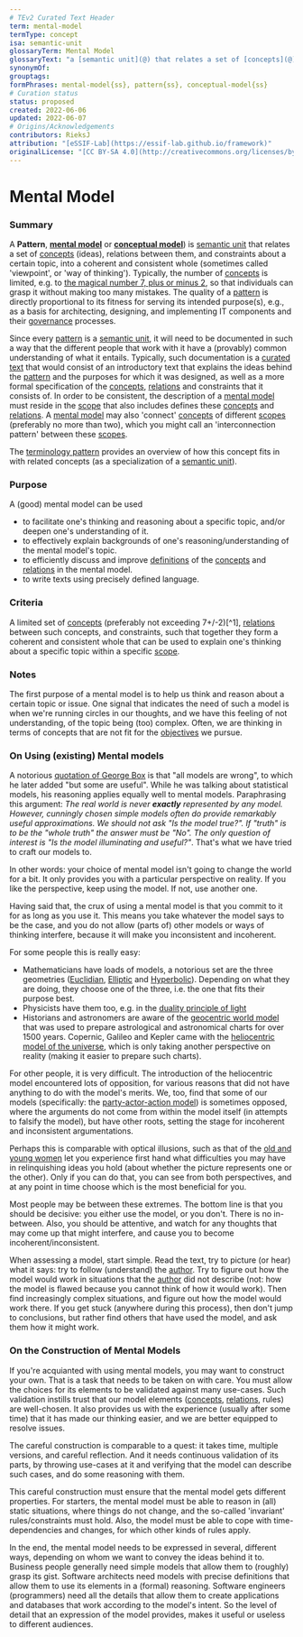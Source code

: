```yaml
---
# TEv2 Curated Text Header
term: mental-model
termType: concept
isa: semantic-unit
glossaryTerm: Mental Model
glossaryText: "a [semantic unit](@) that relates a set of [concepts](@) (ideas), [relations](@) between them, and constraints about a certain topic, into a coherent and consistent whole (sometimes called 'viewpoint', or 'way of thinking')."
synonymOf:
grouptags:
formPhrases: mental-model{ss}, pattern{ss}, conceptual-model{ss}
# Curation status
status: proposed
created: 2022-06-06
updated: 2022-06-07
# Origins/Acknowledgements
contributors: RieksJ
attribution: "[eSSIF-Lab](https://essif-lab.github.io/framework)"
originalLicense: "[CC BY-SA 4.0](http://creativecommons.org/licenses/by-sa/4.0/?ref=chooser-v1)"
---
```


# Mental Model

### Summary

A **Pattern**, **[mental model](https://en.wikipedia.org/wiki/Mental_model)** or **[conceptual model](https://en.wikipedia.org/wiki/Conceptual_model)**) is [semantic unit](@) that relates a set of [concepts](@) (ideas), relations between them, and constraints about a certain topic, into a coherent and consistent whole (sometimes called 'viewpoint', or 'way of thinking'). Typically, the number of [concepts](@) is limited, e.g. to [the magical number 7, plus or minus 2](http://psychclassics.yorku.ca/Miller/), so that individuals can grasp it without making too many mistakes. The quality of a [pattern](@) is directly proportional to its fitness for serving its intended purpose(s), e.g., as a basis for architecting, designing, and implementing IT components and their [governance](@) processes.

Since every [pattern](@) is a [semantic unit](@), it will need to be documented in such a way that the different people that work with it have a (provably) common understanding of what it entails. Typically, such documentation is a [curated text](@) that would consist of an introductory text that explains the ideas behind the [pattern](@) and the purposes for which it was designed, as well as a more formal specification of the [concepts](@), [relations](@) and constraints that it consists of. In order to be consistent, the description of a [mental model](@) must reside in the [scope](@) that also includes defines these [concepts](@) and [relations](@). A [mental model](@) may also 'connect' [concepts](@) of different [scopes](@) (preferably no more than two), which you might call an 'interconnection pattern' between these [scopes](@).

The [terminology pattern](pattern-terminology@) provides an overview of how this concept fits in with related concepts (as a specialization of a [semantic unit](@)).

### Purpose

A (good) mental model can be used

- to facilitate one's thinking and reasoning about a specific topic, and/or deepen one's understanding of it.
- to effectively explain backgrounds of one's reasoning/understanding of the mental model's topic.
- to efficiently discuss and improve [definitions](@) of the [concepts](@) and [relations](@) in the mental model.
- to write texts using precisely defined language.

### Criteria

A limited set of [concepts](@) (preferably not exceeding 7+/-2)[^1], [relations](@) between such concepts, and constraints, such that together they form a coherent and consistent whole that can be used to explain one's thinking about a specific topic within a specific [scope](@).

### Notes

The first purpose of a mental model is to help us think and reason about a certain topic or issue.
One signal that indicates the need of such a model is when we're running circles in our thoughts, and we have this feeling of not understanding, of the topic being (too) complex. Often, we are thinking in terms of concepts that are not fit for the [objectives](@) we pursue.

### On Using (existing) Mental models

A notorious [quotation of George Box](https://en.wikipedia.org/wiki/All_models_are_wrong#Quotations_of_George_Box) is that "all models are wrong", to which he later added "but some are useful". While he was talking about statistical models, his reasoning applies equally well to mental models. Paraphrasing this argument: *The real world is never ***exactly*** represented by any model. However, cunningly chosen simple models often do provide remarkably useful approximations. We should not ask "Is the model true?". If "truth" is to be the "whole truth" the answer must be "No". The only question of interest is "Is the model illuminating and useful?"*. That's what we have tried to craft our models to.

In other words: your choice of mental model isn't going to change the world for a bit. It only provides you with a particular perspective on reality. If you like the perspective, keep using the model. If not, use another one.

Having said that, the crux of using a mental model is that you commit to it for as long as you use it. This means you take whatever the model says to be the case, and you do not allow (parts of) other models or ways of thinking interfere, because it will make you inconsistent and incoherent.

For some people this is really easy:

- Mathematicians have loads of models, a notorious set are the three geometries ([Euclidian](https://en.wikipedia.org/wiki/Euclidean_geometry), [Elliptic](https://en.wikipedia.org/wiki/Non-Euclidean_geometry#Elliptic_geometry) and [Hyperbolic](https://en.wikipedia.org/wiki/Non-Euclidean_geometry#Hyperbolic_geometry)). Depending on what they are doing, they choose one of the three, i.e. the one that fits their purpose best.
- Physicists have them too, e.g. in the [duality principle of light](https://en.wikipedia.org/wiki/Wave%E2%80%93particle_duality)
- Historians and astronomers are aware of the [geocentric world model](https://en.wikipedia.org/wiki/Geocentric_model) that was used to prepare astrological and astronomical charts for over 1500 years. Copernic, Galileo and Kepler came with the [heliocentric model of the universe](https://en.wikipedia.org/wiki/Heliocentrism), which is only taking another perspective on reality (making it easier to prepare such charts).

For other people, it is very difficult. The introduction of the heliocentric model encountered lots of opposition, for various reasons that did not have anything to do with the model's merits. We, too, find that some of our models (specifically: the [party-actor-action model](@)) is sometimes opposed, where the arguments do not come from within the model itself (in attempts to falsify the model), but have other roots, setting the stage for incoherent and inconsistent argumentations.

Perhaps this is comparable with optical illusions, such as that of the [old and young women](https://www.google.com/search?source=univ&tbm=isch&q=optical+illusions+old+young+woman&fir=YIllsD9jihWxTM%252C1sZUL2jWNPvfxM%252C_%253BhsIzlU__RDe_nM%252Cyfw5Hii3UEmJHM%252C_%253Bk64g32oWxpYe8M%252CkqkPUja_z9NllM%252C_%253BFKMuqWLTX2wGtM%252CnTNCHp33apIpSM%252C_%253BEFfy6TSa8qgljM%252CPC_q2aBWJ95QfM%252C_%253BkFbAhDyYIR5MVM%252CWj0wk8hGQLHjWM%252C_%253BAX8XJjwDWQtyUM%252CiGJDEv3hShV9hM%252C_%253BeTsHDY5hHaPs9M%252CGOdBzeJDaJHS-M%252C_%253ByLBf8y95TCv1EM%252C0ZRLesUL5FW6sM%252C_%253Bg99V52yd0J1rOM%252CcYAag1F1qB6TaM%252C_%253BZHfvJXZFxHA4ZM%252CSqZ2N1ZFJLtPbM%252C_%253BXRMAn-j0tsUCvM%252C6vFweEnwB6_V1M%252C_%253BAoZByG4INAwYSM%252Cjhtnii31U6mWzM%252C_%253BCLrz5N2Kp8uAHM%252CmyjTMkeibmtg0M%252C_%253BpWT4mSz6-j-KOM%252CI0eh7eHVJVtHJM%252C_%253BPXcirTX8iQKiJM%252CP20yLZuYAjqV4M%252C_&usg=AI4_-kSPSjX9ixQFqsKa-4GnaDABoPxuKQ&sa=X&ved=2ahUKEwjr1tLOxZH4AhXfwAIHHSnuCXMQjJkEegQIAhAC&biw=1396&bih=665&dpr=1.38) let you experience first hand what difficulties you may have in relinquishing ideas you hold (about whether the picture represents one or the other). Only if you can do that, you can see from both perspectives, and at any point in time choose which is the most beneficial for you.

Most people may be between these extremes. The bottom line is that you should be decisive: you either use the model, or you don't. There is no in-between. Also, you should be attentive, and watch for any thoughts that may come up that might interfere, and cause you to become incoherent/inconsistent.

When assessing a model, start simple. Read the text, try to picture (or hear) what it says: try to follow (understand) the [author](@). Try to figure out how the model would work in situations that the [author](@) did not describe (not: how the model is flawed because you cannot think of how it would work). Then find increasingly complex situations, and figure out how the model would work there. If you get stuck (anywhere during this process), then don't jump to conclusions, but rather find others that have used the model, and ask them how it might work.

### On the Construction of Mental Models

If you're acquianted with using mental models, you may want to construct your own. That is a task that needs to be taken on with care. You must allow the choices for its elements to be validated against many use-cases. Such validation instills trust that our model elements ([concepts](@), [relations](@), rules) are well-chosen. It also provides us with the experience (usually after some time) that it has made our thinking easier, and we are better equipped to resolve issues.

The careful construction is comparable to a quest: it takes time, multiple versions, and careful reflection. And it needs continuous validation of its parts, by throwing use-cases at it and verifying that the model can describe such cases, and do some reasoning with them.

This careful construction must ensure that the mental model gets different properties. For starters, the mental model must be able to reason in (all) static situations, where things do not change, and the so-called 'invariant' rules/constraints must  hold. Also, the model must be able to cope with time-dependencies and changes, for which other kinds of rules apply.

In the end, the mental model needs to be expressed in several, different ways, depending on whom we want to convey the ideas behind it to. Business people generally need simple models that allow them to (roughly) grasp its gist. Software architects need models with precise definitions that allow them to use its elements in a (formal) reasoning. Software engineers (programmers) need all the details that allow them to create applications and databases that work according to the model's intent. So the level of detail that an expression of the model provides, makes it useful or useless to different audiences.
